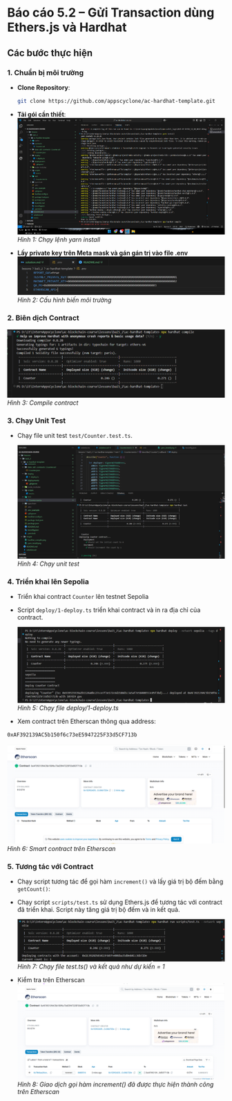 # Báo cáo 5.2 – Gửi Transaction dùng Ethers.js và Hardhat

## Các bước thực hiện

### 1. **Chuẩn bị môi trường**
- **Clone Repository**:
  ```bash
  git clone https://github.com/appscyclone/ac-hardhat-template.git
  ```
- **Tải gói cần thiết**: 
  ![Thiết lập môi trường](image/yarn_install.png)
  *Hình 1: Chạy lệnh yarn install*

- **Lấy private key trên Meta mask và gán gán trị vào file .env**
  ![Thiết lập biến môi trường](image/env.png)
  *Hình 2: Cấu hình biến môi trường*

### 2. **Biên dịch Contract**


  ![Biên dịch Contract](image/hardhat_compile.png)
  *Hình 3: Compile contract*

### 3. **Chạy Unit Test**
- Chạy file unit test `test/Counter.test.ts`.

  ![Chạy Unit Test](image/hardhat_test.png)
  *Hình 4: Chạy unit test*

### 4. **Triển khai lên Sepolia**
- Triển khai contract `Counter` lên testnet Sepolia 
- Script `deploy/1-deploy.ts` triển khai contract và in ra địa chỉ của contract.

  ![Triển khai lên Sepolia](image/deploy.png)
  *Hình 5: Chạy file deploy/1-deploy.ts*

- Xem contract trên Etherscan thông qua address: 
```bash
0xAF392139AC5b150f6c73eE5947225F33d5CF713b 
```
  ![Kiểm tra trên Etherscan](image/contract_in_ethersan.png)
  *Hình 6: Smart contract trên Etherscan*


### 5. **Tương tác với Contract**
- Chạy script tương tác để gọi hàm `increment()` và lấy giá trị bộ đếm bằng `getCount()`:
  
- Chạy script `scripts/test.ts` sử dụng Ethers.js để tương tác với contract đã triển khai. Script này tăng giá trị bộ đếm và in kết quả.

  ![Gọi hàm increment()](image/test_in_sepolia.png)
  *Hình 7: Chạy file test.ts() và kết quả như dự kiến = 1*
- Kiểm tra trên Etherscan
  ![Kiểm tra trên Etherscan](image/increment.png)
  *Hình 8: Giao dịch gọi hàm increment() đã được thực hiện thành công trên Etherscan*


